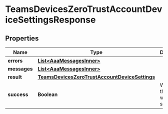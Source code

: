 

# TeamsDevicesZeroTrustAccountDeviceSettingsResponse


## Properties

| Name | Type | Description | Notes |
|------------ | ------------- | ------------- | -------------|
|**errors** | [**List&lt;AaaMessagesInner&gt;**](AaaMessagesInner.md) |  |  |
|**messages** | [**List&lt;AaaMessagesInner&gt;**](AaaMessagesInner.md) |  |  |
|**result** | [**TeamsDevicesZeroTrustAccountDeviceSettings**](TeamsDevicesZeroTrustAccountDeviceSettings.md) |  |  |
|**success** | **Boolean** | Whether the API call was successful. |  |



